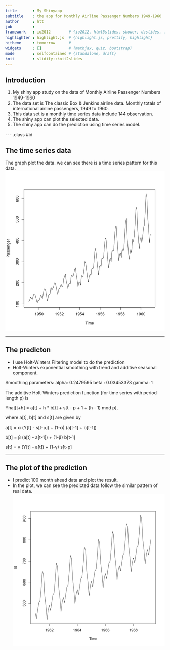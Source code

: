 ```yaml
---
title       : My Shinyapp
subtitle    : the app for Monthly Airline Passenger Numbers 1949-1960
author      : htt       
job         : 
framework   : io2012        # {io2012, html5slides, shower, dzslides, ...}
highlighter : highlight.js  # {highlight.js, prettify, highlight}
hitheme     : tomorrow      # 
widgets     : []            # {mathjax, quiz, bootstrap}
mode        : selfcontained # {standalone, draft}
knit        : slidify::knit2slides
---
```


## Introduction

1. My shiny app study on the data of Monthly Airline Passenger Numbers 1949-1960
2. The data set is The classic Box & Jenkins airline data. Monthly totals of international airline passengers, 1949 to 1960.
3. This data set is a monthly time series data include 144 observation.
4. The shiny app can plot the selected data.
5. The shiny app can do the prediction using time series model.

--- .class #id 

## The time series data
The graph plot the data. we can see there is a time series pattern for this data.
![plot of chunk unnamed-chunk-1](figure/unnamed-chunk-1.png) 




---
## The predicton

* I use Holt-Winters Filtering model to do the prediction
* Holt-Winters exponential smoothing with trend and additive seasonal component.

Smoothing parameters:
 alpha: 0.2479595
 beta : 0.03453373
 gamma: 1

The additive Holt-Winters prediction function (for time series with period length p) is

Yhat[t+h] = a[t] + h * b[t] + s[t - p + 1 + (h - 1) mod p],

where a[t], b[t] and s[t] are given by

a[t] = α (Y[t] - s[t-p]) + (1-α) (a[t-1] + b[t-1])

b[t] = β (a[t] - a[t-1]) + (1-β) b[t-1]

s[t] = γ (Y[t] - a[t]) + (1-γ) s[t-p]

---
## The plot of the prediction 
* I predict 100 month ahead data and plot the result.
* In the plot, we can see the predicted data follow the similar pattern of real data.
![plot of chunk unnamed-chunk-3](figure/unnamed-chunk-3.png) 
